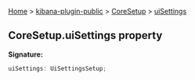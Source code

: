 [Home](./index) &gt; [kibana-plugin-public](./kibana-plugin-public.md) &gt; [CoreSetup](./kibana-plugin-public.coresetup.md) &gt; [uiSettings](./kibana-plugin-public.coresetup.uisettings.md)

## CoreSetup.uiSettings property

<b>Signature:</b>

```typescript
uiSettings: UiSettingsSetup;
```
